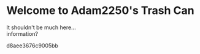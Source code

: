 # Welcome to Adam2250's Trash Can
It shouldn't be much here...<br>
information?<br>

d8aee3676c9005bb
